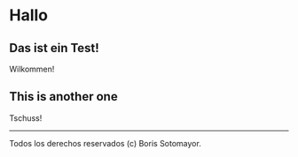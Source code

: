 # Hallo

## Das ist ein Test!

Wilkommen!

## This is another one

Tschuss!

---

Todos los derechos reservados (c) Boris Sotomayor.
